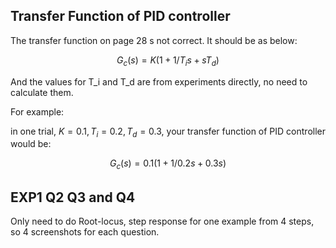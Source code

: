 ## Transfer Function of PID controller

The transfer function on page 28 s not correct. It should be as below:

$$
G_c(s) = K(1+1/T_i s+sT_d)
$$

And the values for T_i and T_d are from experiments directly, no need to calculate them.

For example:

in one trial, $K = 0.1, T_i = 0.2, T_d = 0.3$, your transfer function of PID controller would be:

$$
G_c(s) = 0.1(1+1/0.2 s+0.3s)
$$

## EXP1 Q2 Q3 and Q4
Only need to do Root-locus, step response for one example from 4 steps, so 4 screenshots for each question. 